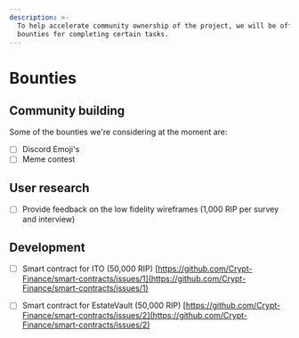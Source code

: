 ```yaml
---
description: >-
  To help accelerate community ownership of the project, we will be offering
  bounties for completing certain tasks.
---
```


# Bounties

## Community building

Some of the bounties we're considering at the moment are:

* [ ] Discord Emoji's
* [ ] Meme contest

## User research

* [ ] Provide feedback on the low fidelity wireframes \(1,000 RIP per survey and interview\)

## Development

* [ ] Smart contract for ITO \(50,000 RIP\) [https://github.com/Crypt-Finance/smart-contracts/issues/1](https://github.com/Crypt-Finance/smart-contracts/issues/1)
* [ ] Smart contract for EstateVault \(50,000 RIP\) [https://github.com/Crypt-Finance/smart-contracts/issues/2](https://github.com/Crypt-Finance/smart-contracts/issues/2)



